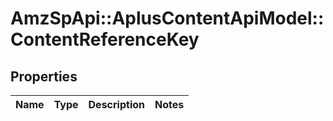 # AmzSpApi::AplusContentApiModel::ContentReferenceKey

## Properties
Name | Type | Description | Notes
------------ | ------------- | ------------- | -------------


